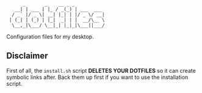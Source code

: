 ```
      _       _    __ _ _
   __| | ___ | |_ / _(_) | ___  ___
  / _` |/ _ \| __| |_| | |/ _ \/ __|
 | (_| | (_) | |_|  _| | |  __/\__ \
  \__,_|\___/ \__|_| |_|_|\___||___/

```

Configuration files for my desktop.

## Disclaimer

First of all, the `install.sh` script **DELETES YOUR DOTFILES** so it can create symbolic links after. Back them up first if you want to use the installation script.
